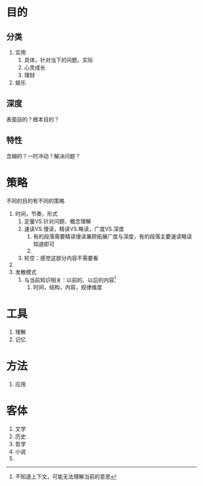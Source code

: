 
# 目的
## 分类
1. 实用
	1. 具体，针对当下的问题，实际
	2. 心灵成长
	3. 理财
2. 娱乐

## 深度
表面目的？根本目的？
## 特性
含糊的？一时冲动？解决问题？
# 策略
不同的目的有不同的策略
1. 时间，节奏，形式
	1. 定量VS.针对问题、概念理解
	2. 速读VS.慢读，精读VS.略读，广度VS.深度
		1. 有的段落需要精读慢读兼顾拓展广度与深度，有的段落主要速读略读知道即可
		2. 
	3. 轮空：感觉这部分内容不需要看
2. 
3. 发散模式
	1. 与当前知识相关：以前的、以后的内容[^1]
		1. 时间，结构，内容，规律维度
# 工具
1. 理解
2. 记忆
# 方法
1. 应用
# 客体
1. 文学
2. 历史
3. 哲学
4. 小说
5. 

[^1]: 不知道上下文，可能无法理解当前的意思